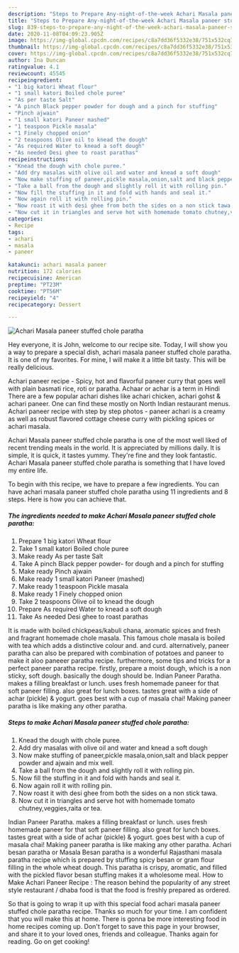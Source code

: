 ```yaml
---
description: "Steps to Prepare Any-night-of-the-week Achari Masala paneer stuffed chole paratha"
title: "Steps to Prepare Any-night-of-the-week Achari Masala paneer stuffed chole paratha"
slug: 839-steps-to-prepare-any-night-of-the-week-achari-masala-paneer-stuffed-chole-paratha
date: 2020-11-08T04:09:23.905Z
image: https://img-global.cpcdn.com/recipes/c8a7dd36f5332e38/751x532cq70/achari-masala-paneer-stuffed-chole-paratha-recipe-main-photo.jpg
thumbnail: https://img-global.cpcdn.com/recipes/c8a7dd36f5332e38/751x532cq70/achari-masala-paneer-stuffed-chole-paratha-recipe-main-photo.jpg
cover: https://img-global.cpcdn.com/recipes/c8a7dd36f5332e38/751x532cq70/achari-masala-paneer-stuffed-chole-paratha-recipe-main-photo.jpg
author: Ina Duncan
ratingvalue: 4.1
reviewcount: 45545
recipeingredient:
- "1 big katori Wheat flour"
- "1 small katori Boiled chole puree"
- "As per taste Salt"
- "A pinch Black pepper powder for dough and a pinch for stuffing"
- "Pinch ajwain"
- "1 small katori Paneer mashed"
- "1 teaspoon Pickle masala"
- "1 Finely chopped onion"
- "2 teaspoons Olive oil to knead the dough"
- "As required Water to knead a soft dough"
- "As needed Desi ghee to roast parathas"
recipeinstructions:
- "Knead the dough with chole puree."
- "Add dry masalas with olive oil and water and knead a soft dough"
- "Now make stuffing of paneer,pickle masala,onion,salt and black pepper powder and ajwain and mix well."
- "Take a ball from the dough and slightly roll it with rolling pin."
- "Now fill the stuffing in it and fold with hands and seal it."
- "Now again roll it with rolling pin."
- "Now roast it with desi ghee from both the sides on a non stick tawa."
- "Now cut it in triangles and serve hot with homemade tomato chutney,veggies,raita or tea."
categories:
- Recipe
tags:
- achari
- masala
- paneer

katakunci: achari masala paneer 
nutrition: 172 calories
recipecuisine: American
preptime: "PT23M"
cooktime: "PT56M"
recipeyield: "4"
recipecategory: Dessert

---
```



![Achari Masala paneer stuffed chole paratha](https://img-global.cpcdn.com/recipes/c8a7dd36f5332e38/751x532cq70/achari-masala-paneer-stuffed-chole-paratha-recipe-main-photo.jpg)

Hey everyone, it is John, welcome to our recipe site. Today, I will show you a way to prepare a special dish, achari masala paneer stuffed chole paratha. It is one of my favorites. For mine, I will make it a little bit tasty. This will be really delicious.

Achari paneer recipe - Spicy, hot and flavorful paneer curry that goes well with plain basmati rice, roti or paratha. Achaar or achar is a term in Hindi There are a few popular achari dishes like achari chicken, achari gohst &amp; achari paneer. One can find these mostly on North Indian restaurant menus. Achari paneer recipe with step by step photos - paneer achari is a creamy as well as robust flavored cottage cheese curry with pickling spices or achari masala.

Achari Masala paneer stuffed chole paratha is one of the most well liked of recent trending meals in the world. It is appreciated by millions daily. It is simple, it is quick, it tastes yummy. They're fine and they look fantastic. Achari Masala paneer stuffed chole paratha is something that I have loved my entire life.


To begin with this recipe, we have to prepare a few ingredients. You can have achari masala paneer stuffed chole paratha using 11 ingredients and 8 steps. Here is how you can achieve that.

<!--inarticleads1-->

##### The ingredients needed to make Achari Masala paneer stuffed chole paratha:

1. Prepare 1 big katori Wheat flour
1. Take 1 small katori Boiled chole puree
1. Make ready As per taste Salt
1. Take A pinch Black pepper powder- for dough and a pinch for stuffing
1. Make ready Pinch ajwain
1. Make ready 1 small katori Paneer (mashed)
1. Make ready 1 teaspoon Pickle masala
1. Make ready 1 Finely chopped onion
1. Take 2 teaspoons Olive oil to knead the dough
1. Prepare As required Water to knead a soft dough
1. Take As needed Desi ghee to roast parathas


It is made with boiled chickpeas/kabuli chana, aromatic spices and fresh and fragrant homemade chole masala. This famous chole masala is boiled with tea which adds a distinctive colour and. and curd. alternatively, paneer paratha can also be prepared with combination of potatoes and paneer to make it aloo paneeer paratha recipe. furthermore, some tips and tricks for a perfect paneer paratha recipe. firstly, prepare a moist dough, which is a non sticky, soft dough. basically the dough should be. Indian Paneer Paratha. makes a filling breakfast or lunch. uses fresh homemade paneer for that soft paneer filling. also great for lunch boxes. tastes great with a side of achar (pickle) &amp; yogurt. goes best with a cup of masala chai! Making paneer paratha is like making any other paratha. 

<!--inarticleads2-->

##### Steps to make Achari Masala paneer stuffed chole paratha:

1. Knead the dough with chole puree.
1. Add dry masalas with olive oil and water and knead a soft dough
1. Now make stuffing of paneer,pickle masala,onion,salt and black pepper powder and ajwain and mix well.
1. Take a ball from the dough and slightly roll it with rolling pin.
1. Now fill the stuffing in it and fold with hands and seal it.
1. Now again roll it with rolling pin.
1. Now roast it with desi ghee from both the sides on a non stick tawa.
1. Now cut it in triangles and serve hot with homemade tomato chutney,veggies,raita or tea.


Indian Paneer Paratha. makes a filling breakfast or lunch. uses fresh homemade paneer for that soft paneer filling. also great for lunch boxes. tastes great with a side of achar (pickle) &amp; yogurt. goes best with a cup of masala chai! Making paneer paratha is like making any other paratha. Achari besan paratha or Masala Besan paratha is a wonderful Rajasthani masala paratha recipe which is prepared by stuffing spicy besan or gram flour filling in the whole wheat dough. This paratha is crispy, aromatic, and filled with the pickled flavor besan stuffing makes it a wholesome meal. How to Make Achari Paneer Recipe : The reason behind the popularity of any street style restaurant / dhaba food is that the food is freshly prepared as ordered. 

So that is going to wrap it up with this special food achari masala paneer stuffed chole paratha recipe. Thanks so much for your time. I am confident that you will make this at home. There is gonna be more interesting food in home recipes coming up. Don't forget to save this page in your browser, and share it to your loved ones, friends and colleague. Thanks again for reading. Go on get cooking!
